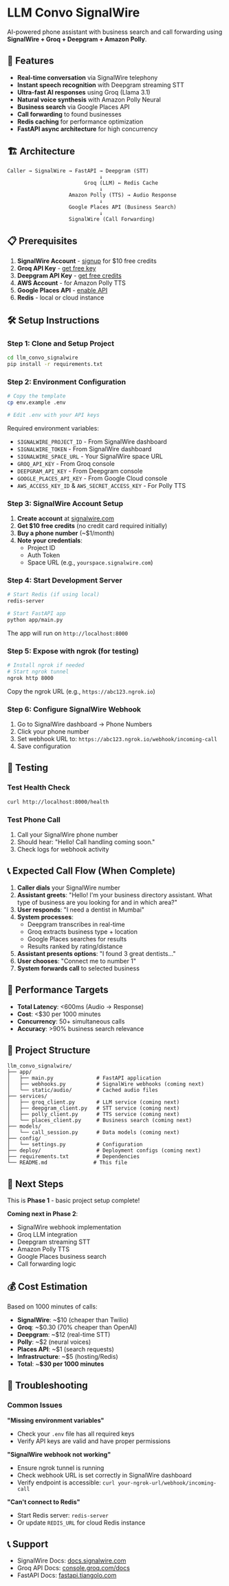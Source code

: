 # LLM Convo SignalWire

AI-powered phone assistant with business search and call forwarding using **SignalWire + Groq + Deepgram + Amazon Polly**.

## 🚀 Features

- **Real-time conversation** via SignalWire telephony
- **Instant speech recognition** with Deepgram streaming STT
- **Ultra-fast AI responses** using Groq (Llama 3.1)
- **Natural voice synthesis** with Amazon Polly Neural
- **Business search** via Google Places API
- **Call forwarding** to found businesses
- **Redis caching** for performance optimization
- **FastAPI async architecture** for high concurrency

## 🏗️ Architecture

```
Caller → SignalWire → FastAPI → Deepgram (STT)
                              ↓
                         Groq (LLM) ← Redis Cache
                              ↓
                    Amazon Polly (TTS) → Audio Response
                              ↓
                    Google Places API (Business Search)
                              ↓
                    SignalWire (Call Forwarding)
```

## 📋 Prerequisites

1. **SignalWire Account** - [signup](https://signalwire.com) for $10 free credits
2. **Groq API Key** - [get free key](https://console.groq.com)
3. **Deepgram API Key** - [get free credits](https://deepgram.com)
4. **AWS Account** - for Amazon Polly TTS
5. **Google Places API** - [enable API](https://console.cloud.google.com)
6. **Redis** - local or cloud instance

## 🛠️ Setup Instructions

### Step 1: Clone and Setup Project

```bash
cd llm_convo_signalwire
pip install -r requirements.txt
```

### Step 2: Environment Configuration

```bash
# Copy the template
cp env.example .env

# Edit .env with your API keys
```

Required environment variables:

- `SIGNALWIRE_PROJECT_ID` - From SignalWire dashboard
- `SIGNALWIRE_TOKEN` - From SignalWire dashboard
- `SIGNALWIRE_SPACE_URL` - Your SignalWire space URL
- `GROQ_API_KEY` - From Groq console
- `DEEPGRAM_API_KEY` - From Deepgram console
- `GOOGLE_PLACES_API_KEY` - From Google Cloud console
- `AWS_ACCESS_KEY_ID` & `AWS_SECRET_ACCESS_KEY` - For Polly TTS

### Step 3: SignalWire Account Setup

1. **Create account** at [signalwire.com](https://signalwire.com)
2. **Get $10 free credits** (no credit card required initially)
3. **Buy a phone number** (~$1/month)
4. **Note your credentials**:
   - Project ID
   - Auth Token
   - Space URL (e.g., `yourspace.signalwire.com`)

### Step 4: Start Development Server

```bash
# Start Redis (if using local)
redis-server

# Start FastAPI app
python app/main.py
```

The app will run on `http://localhost:8000`

### Step 5: Expose with ngrok (for testing)

```bash
# Install ngrok if needed
# Start ngrok tunnel
ngrok http 8000
```

Copy the ngrok URL (e.g., `https://abc123.ngrok.io`)

### Step 6: Configure SignalWire Webhook

1. Go to SignalWire dashboard → Phone Numbers
2. Click your phone number
3. Set webhook URL to: `https://abc123.ngrok.io/webhook/incoming-call`
4. Save configuration

## 🧪 Testing

### Test Health Check

```bash
curl http://localhost:8000/health
```

### Test Phone Call

1. Call your SignalWire phone number
2. Should hear: "Hello! Call handling coming soon."
3. Check logs for webhook activity

## 📞 Expected Call Flow (When Complete)

1. **Caller dials** your SignalWire number
2. **Assistant greets**: "Hello! I'm your business directory assistant. What type of business are you looking for and in which area?"
3. **User responds**: "I need a dentist in Mumbai"
4. **System processes**:
   - Deepgram transcribes in real-time
   - Groq extracts business type + location
   - Google Places searches for results
   - Results ranked by rating/distance
5. **Assistant presents options**: "I found 3 great dentists..."
6. **User chooses**: "Connect me to number 1"
7. **System forwards call** to selected business

## 🎯 Performance Targets

- **Total Latency**: <600ms (Audio → Response)
- **Cost**: <$30 per 1000 minutes
- **Concurrency**: 50+ simultaneous calls
- **Accuracy**: >90% business search relevance

## 📁 Project Structure

```
llm_convo_signalwire/
├── app/
│   ├── main.py              # FastAPI application
│   ├── webhooks.py          # SignalWire webhooks (coming next)
│   └── static/audio/        # Cached audio files
├── services/
│   ├── groq_client.py       # LLM service (coming next)
│   ├── deepgram_client.py   # STT service (coming next)
│   ├── polly_client.py      # TTS service (coming next)
│   └── places_client.py     # Business search (coming next)
├── models/
│   └── call_session.py      # Data models (coming next)
├── config/
│   └── settings.py          # Configuration
├── deploy/                  # Deployment configs (coming next)
├── requirements.txt         # Dependencies
└── README.md               # This file
```

## 🚀 Next Steps

This is **Phase 1** - basic project setup complete!

**Coming next in Phase 2**:

- SignalWire webhook implementation
- Groq LLM integration
- Deepgram streaming STT
- Amazon Polly TTS
- Google Places business search
- Call forwarding logic

## 💰 Cost Estimation

Based on 1000 minutes of calls:

- **SignalWire**: ~$10 (cheaper than Twilio)
- **Groq**: ~$0.30 (70% cheaper than OpenAI)
- **Deepgram**: ~$12 (real-time STT)
- **Polly**: ~$2 (neural voices)
- **Places API**: ~$1 (search requests)
- **Infrastructure**: ~$5 (hosting/Redis)
- **Total**: ~**$30 per 1000 minutes**

## 🐛 Troubleshooting

### Common Issues

**"Missing environment variables"**

- Check your `.env` file has all required keys
- Verify API keys are valid and have proper permissions

**"SignalWire webhook not working"**

- Ensure ngrok tunnel is running
- Check webhook URL is set correctly in SignalWire dashboard
- Verify endpoint is accessible: `curl your-ngrok-url/webhook/incoming-call`

**"Can't connect to Redis"**

- Start Redis server: `redis-server`
- Or update `REDIS_URL` for cloud Redis instance

## 📞 Support

- SignalWire Docs: [docs.signalwire.com](https://docs.signalwire.com)
- Groq API Docs: [console.groq.com/docs](https://console.groq.com/docs)
- FastAPI Docs: [fastapi.tiangolo.com](https://fastapi.tiangolo.com)

